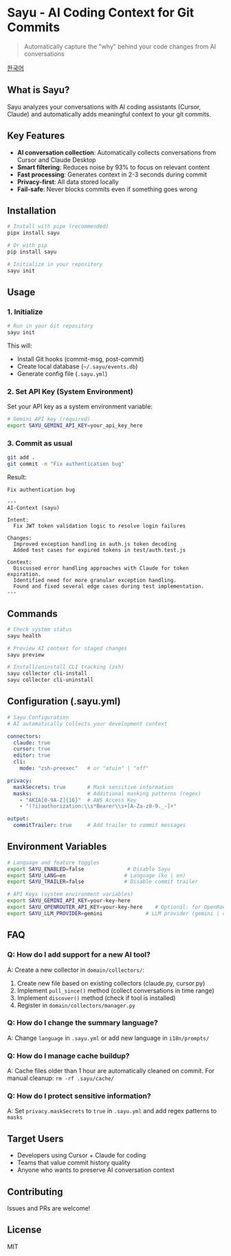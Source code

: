 # Sayu - AI Coding Context for Git Commits

> Automatically capture the "why" behind your code changes from AI conversations

[한국어](README.ko-kr.md)

## What is Sayu?

Sayu analyzes your conversations with AI coding assistants (Cursor, Claude) and automatically adds meaningful context to your git commits.

## Key Features

- **AI conversation collection**: Automatically collects conversations from Cursor and Claude Desktop
- **Smart filtering**: Reduces noise by 93% to focus on relevant content
- **Fast processing**: Generates context in 2-3 seconds during commit
- **Privacy-first**: All data stored locally
- **Fail-safe**: Never blocks commits even if something goes wrong

## Installation

```bash
# Install with pipx (recommended)
pipx install sayu

# Or with pip
pip install sayu

# Initialize in your repository
sayu init
```

## Usage

### 1. Initialize
```bash
# Run in your Git repository
sayu init
```

This will:
- Install Git hooks (commit-msg, post-commit)
- Create local database (`~/.sayu/events.db`)
- Generate config file (`.sayu.yml`)

### 2. Set API Key (System Environment)

Set your API key as a system environment variable:

```bash
# Gemini API key (required)
export SAYU_GEMINI_API_KEY=your_api_key_here
```

### 3. Commit as usual

```bash
git add .
git commit -m "Fix authentication bug"
```

Result:
```
Fix authentication bug

---
AI-Context (sayu)

Intent:
  Fix JWT token validation logic to resolve login failures

Changes:
  Improved exception handling in auth.js token decoding
  Added test cases for expired tokens in test/auth.test.js

Context:
  Discussed error handling approaches with Claude for token expiration.
  Identified need for more granular exception handling.
  Found and fixed several edge cases during test implementation.
---
```

## Commands

```bash
# Check system status
sayu health

# Preview AI context for staged changes
sayu preview

# Install/uninstall CLI tracking (zsh)
sayu collector cli-install
sayu collector cli-uninstall
```

## Configuration (.sayu.yml)

```yaml
# Sayu Configuration
# AI automatically collects your development context

connectors:
  claude: true
  cursor: true
  editor: true
  cli:
    mode: "zsh-preexec"   # or "atuin" | "off"

privacy:
  maskSecrets: true       # Mask sensitive information
  masks:                  # Additional masking patterns (regex)
    - "AKIA[0-9A-Z]{16}"  # AWS Access Key
    - "(?i)authorization:\\s*Bearer\\s+[A-Za-z0-9._-]+"

output:
  commitTrailer: true     # Add trailer to commit messages
```

## Environment Variables

```bash
# Language and feature toggles
export SAYU_ENABLED=false              # Disable Sayu
export SAYU_LANG=en                   # Language (ko | en)
export SAYU_TRAILER=false             # Disable commit trailer

# API Keys (system environment variables)
export SAYU_GEMINI_API_KEY=your-key-here
export SAYU_OPENROUTER_API_KEY=your-key-here    # Optional: for OpenRouter
export SAYU_LLM_PROVIDER=gemini              # LLM provider (gemini | openrouter)
```

## FAQ

### Q: How do I add support for a new AI tool?
A: Create a new collector in `domain/collectors/`:

1. Create new file based on existing collectors (claude.py, cursor.py)
2. Implement `pull_since()` method (collect conversations in time range)
3. Implement `discover()` method (check if tool is installed)
4. Register in `domain/collectors/manager.py`

### Q: How do I change the summary language?
A: Change `language` in `.sayu.yml` or add new language in `i18n/prompts/`

### Q: How do I manage cache buildup?
A: Cache files older than 1 hour are automatically cleaned on commit. For manual cleanup: `rm -rf .sayu/cache/`

### Q: How do I protect sensitive information?
A: Set `privacy.maskSecrets` to `true` in `.sayu.yml` and add regex patterns to `masks`

## Target Users

- Developers using Cursor + Claude for coding
- Teams that value commit history quality
- Anyone who wants to preserve AI conversation context

## Contributing

Issues and PRs are welcome!

## License

MIT
